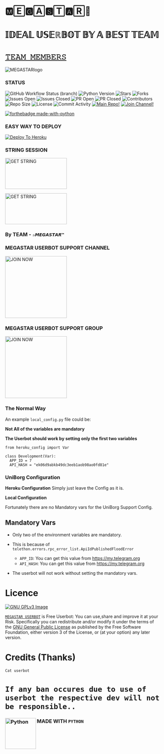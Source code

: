 # 🅼🄴🅶🄰🆂🅃🅰︎🅁🌹

# 𝕀𝔻𝔼𝔸𝕃 𝕌𝕊𝔼ℝ𝔹𝕆𝕋 𝔹𝕐 𝔸 𝔹𝔼𝕊𝕋 𝕋𝔼𝔸𝕄
# [`𝚃𝙴𝙰𝙼 𝙼𝙴𝙼𝙱𝙴𝚁𝚂`](https://telegra.ph/%F0%9D%9A%81%F0%9D%99%B4%F0%9D%99%B0%F0%9D%99%BB-%F0%9D%99%BC%F0%9D%99%B4%F0%9D%99%B6%F0%9D%99%B0%F0%9D%9A%82%F0%9D%9A%83%F0%9D%99%B0%F0%9D%9A%81%F0%9D%9A%82-%F0%9D%9A%86%F0%9D%99%B7%F0%9D%99%BE-%F0%9D%99%B7%F0%9D%99%B4%F0%9D%99%BB%F0%9D%99%BF%F0%9D%99%B4%F0%9D%99%B3-%F0%9D%9A%83%F0%9D%99%BE-%F0%9D%99%BC%F0%9D%99%B0%F0%9D%99%BA%F0%9D%99%B4-%F0%9D%99%BC%F0%9D%99%B4%F0%9D%99%B6%F0%9D%99%B0%F0%9D%9A%82%F0%9D%9A%83%F0%9D%99%B0%F0%9D%9A%81-%F0%9D%9A%84%F0%9D%9A%82%F0%9D%99%B4%F0%9D%9A%81%F0%9D%99%B1%F0%9D%99%BE%F0%9D%9A%83-01-18)
    
![MEGASTARlogo](https://telegra.ph/file/fcd882b6f9c2ff7209873.jpg)
### STATUS
![GitHub Workflow Status (branch)](https://img.shields.io/github/workflow/status/Bristi-OP/MEGASTAR/Pylint%20fixes%20%F0%9F%A4%9E/master) ![Python Version](https://img.shields.io/badge/python-3.9.1-lightgrey) ![Stars](https://img.shields.io/github/stars/Bristi-OP/MEGASTAR) ![Forks](https://img.shields.io/github/forks/Bristi-OP/MEGASTAR) ![Issues Open](https://img.shields.io/github/issues/Bristi-OP/MEGASTAR) ![Issues Closed](https://img.shields.io/github/issues-closed/Bristi-OP/MEGASTAR) ![PR Open](https://img.shields.io/github/issues-pr/Bristi-OP/MEGASTAR) ![PR Closed](https://img.shields.io/github/issues-pr-closed/Bristi-OP/MEGASTAR) ![Contributors](https://img.shields.io/github/contributors/Bristi-OP/MEGASTAR) ![Repo Size](https://img.shields.io/github/repo-size/Bristi-OP/MEGASTAR) ![License](https://img.shields.io/github/license/Bristi-OP/MEGASTAR) ![Commit Activity](https://img.shields.io/github/commit-activity/m/Bristi-OP/MEGASTAR) [![Main Repo!](https://img.shields.io/badge/Main%20Repo-!-orange)](https://github.com/Bristi-OP/MEGASTAR) [![Join Channel!](https://img.shields.io/badge/Join%20Channel-!-red)](https://t.me/MEGASTAR_USERBOT) 

[![forthebadge made-with-python](https://camo.githubusercontent.com/5392ad6fb7875a2520001270f08309896b6cb25d/687474703a2f2f466f7254686542616467652e636f6d2f696d616765732f6261646765732f6d6164652d776974682d707974686f6e2e737667)](https://www.python.org/)






### EASY WAY TO DEPLOY

[![Deploy To Heroku](https://www.herokucdn.com/deploy/button.svg)](https://heroku.com/deploy?template=https://github.com/Bristi-OP/MEGASTAR/)

### STRING SESSION 

<p align="centre"><a href="https://repl.it/@aritramandal1/Legenduserbot?template=https://repl.it/@aritramandal1/Legenduserbot#main.py"> <img src="https://telegra.ph/file/b9133ebfd256fb7d2993a.jpg" alt="GET STRING" width="200" height="100.100"/></a></p>
<p align="centre"><a href="https://repl.it/@bristi648/Legenduserbot?template=https://repl.it/@bristi648/Legenduserbot"> <img src="https://telegra.ph/file/938cab3c80aa99cb2937e.jpg" alt="GET STRING" width="200" height="100.100"/></a></p>






### By TEAM - `✰𝙈𝙀𝙂𝘼𝙎𝙏𝘼𝙍™`


### MEGASTAR USERBOT SUPPORT CHANNEL





<p align="centre"><a href="https://t.me/MEGASTAR_USERBOT?template=https://t.me/MEGASTAR_USERBOT"> <img src="https://telegra.ph/file/f335f085c7ff834f6e816.jpg" alt="JOIN NOW " width="200" height="200.200"/></a></p>





### MEGASTAR USERBOT SUPPORT GROUP






<p align="centre"><a href="https://t.me/MEGASTAR_SUPPORT?template=https://t.me/MEGASTAR_SUPPORT"> <img src="https://telegra.ph/file/ec75e2ab9c17417c965b7.jpg" alt="JOIN NOW " width="200" height="200.200"/></a></p>





###  The Normal Way

An example `local_config.py` file could be:

**Not All of the variables are mandatory**

__The Userbot should work by setting only the first two variables__

```python3
from heroku_config import Var

class Development(Var):
  APP_ID = 7
  API_HASH = "ek06d9abkb49dc3eeb1aob98ao0fd81e"
```

### UniBorg Configuration


            
**Heroku Configuration**
Simply just leave the Config as it is.

**Local Configuration**

Fortunately there are no Mandatory vars for the UniBorg Support Config.

## Mandatory Vars

- Only two of the environment variables are mandatory.
- This is because of `telethon.errors.rpc_error_list.ApiIdPublishedFloodError`

    - `APP_ID`:   You can get this value from https://my.telegram.org
    - `API_HASH`:   You can get this value from https://my.telegram.org
    
- The userbot will not work without setting the mandatory vars.

# Licence
[![GNU GPLv3 Image](https://www.gnu.org/graphics/gplv3-127x51.png)](http://www.gnu.org/licenses/gpl-3.0.en.html)  

[`MEGASTAR USERBOT`](https://github.com/Bristi-OP/MEGASTAR) is Free Userbot: You can use,share and improve it at your
Risk. Specifically you can redistribute and/or modify it under the terms of the
[GNU General Public License](https://www.gnu.org/licenses/gpl.html) as
published by the Free Software Foundation, either version 3 of the License, or
(at your option) any later version. 

#  Credits (Thanks)
  `Cat userbot`

# `If any ban occures due to use of userbot the respective dev will not be responsible..`

### MADE WITH `PYTHON` <img align="left" alt="Python" width="100px" src="https://telegra.ph/file/2ecbe107d65d2b4681e57.png" />

